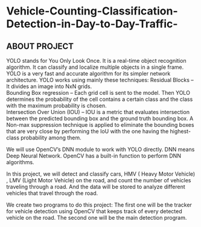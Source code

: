 # Vehicle-Counting-Classification-Detection-in-Day-to-Day-Traffic-

## ABOUT PROJECT
YOLO stands for You Only Look Once. 
It is a real-time object recognition algorithm. It can classify and localize multiple objects in a single frame. 
YOLO is a very fast and accurate algorithm for its simpler network architecture. 
YOLO works using mainly these techniques:
Residual Blocks – It divides an image into NxN grids.  
Bounding Box regression – Each grid cell is sent to the model. Then YOLO determines the probability of the cell contains a certain class and the class with the maximum probability is chosen.  
Intersection Over Union (IOU) – IOU is a metric that evaluates intersection between the predicted bounding box and the ground truth bounding box. A Non-max suppression technique is applied to eliminate the bounding boxes that are very close by performing the IoU with the one having the highest-class probability among them.  

We will use OpenCV’s DNN module to work with YOLO directly. DNN means Deep Neural Network. OpenCV has a built-in function to perform DNN algorithms.

In this project, we will detect and classify cars, HMV ( Heavy Motor Vehicle) , LMV (Light Motor Vehicle) on the road, and count the number of vehicles traveling through a road. And the data will be stored to analyze different vehicles that travel through the road.

We create two programs to do this project: 
The first one will be the tracker for vehicle detection using OpenCV that keeps track of every detected vehicle on the road.
The second one will be the main detection program.


